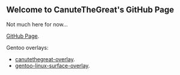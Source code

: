 ## Welcome to CanuteTheGreat's GitHub Page

Not much here for now...

[GitHub Page](https://github.com/CanuteTheGreat).

Gentoo overlays:
* [canutethegreat-overlay](https://GitHub.com/CanuteTheGreat/canutethegreat-overlay).
* [gentoo-linux-surface-overlay](https://GitHub.com/CanuteTheGreat/gentoo-linux-surface-overlay).
